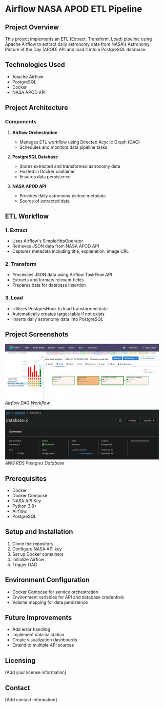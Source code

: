 # Airflow NASA APOD ETL Pipeline

## Project Overview

This project implements an ETL (Extract, Transform, Load) pipeline using Apache Airflow to extract daily astronomy data from NASA's Astronomy Picture of the Day (APOD) API and load it into a PostgreSQL database.

## Technologies Used

- Apache Airflow
- PostgreSQL
- Docker
- NASA APOD API

## Project Architecture

### Components

1. **Airflow Orchestration**
   - Manages ETL workflow using Directed Acyclic Graph (DAG)
   - Schedules and monitors data pipeline tasks

2. **PostgreSQL Database**
   - Stores extracted and transformed astronomy data
   - Hosted in Docker container
   - Ensures data persistence

3. **NASA APOD API**
   - Provides daily astronomy picture metadata
   - Source of extracted data

## ETL Workflow

### 1. Extract
- Uses Airflow's SimpleHttpOperator
- Retrieves JSON data from NASA APOD API
- Captures metadata including title, explanation, image URL

### 2. Transform
- Processes JSON data using Airflow TaskFlow API
- Extracts and formats relevant fields
- Prepares data for database insertion

### 3. Load
- Utilizes PostgresHook to load transformed data
- Automatically creates target table if not exists
- Inserts daily astronomy data into PostgreSQL

## Project Screenshots

![Airflow DAG](./Screenshots/abc.png)
*Airflow DAG Workflow*

![AWS RDS Postgres](./Screenshots/def.png)
*AWS RDS Postgres Database*

## Prerequisites

- Docker
- Docker Compose
- NASA API Key
- Python 3.8+
- Airflow
- PostgreSQL

## Setup and Installation

1. Clone the repository
2. Configure NASA API key
3. Set up Docker containers
4. Initialize Airflow
5. Trigger DAG

## Environment Configuration

- Docker Compose for service orchestration
- Environment variables for API and database credentials
- Volume mapping for data persistence

## Future Improvements

- Add error handling
- Implement data validation
- Create visualization dashboards
- Extend to multiple API sources

## Licensing

[Add your license information]

## Contact

[Add contact information]
